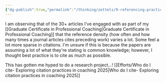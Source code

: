 ```yaml
---
{"dg-publish":true,"permalink":"/thinking/zettels/9-referencing-practices-in-coaching-vary-in-density/","noteIcon":"","created":"2025-05-29T08:12","updated":"2025-05-29T10:06"}
---
```


I am observing that of the 30+ articles I've engaged with as part of my [[Graduate Certificate in Professional Coaching\|Graduate Certificate in Professional Coaching]] that the reference density (how often and how many times a journal articles cites preceding work) varies a lot. Some feel a lot more sparse in citations. I'm unsure if this is because the papers are assuming a lot of what they're stating is common knowledge; however, I thought best practice is to cite as much as possible. 

This has gotten me hyped to do a research project...! [[Efforts/Who do I cite- Exploring citation practices in coaching 2025\|Who do I cite- Exploring citation practices in coaching 2025]]